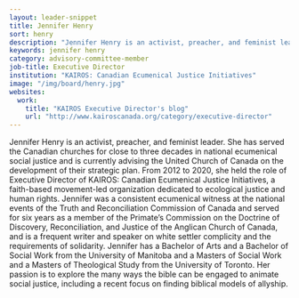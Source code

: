 ```yaml
---
layout: leader-snippet
title: Jennifer Henry
sort: henry
description: "Jennifer Henry is an activist, preacher, and feminist leader."
keywords: jennifer henry
category: advisory-committee-member
job-title: Executive Director
institution: "KAIROS: Canadian Ecumenical Justice Initiatives"
image: "/img/board/henry.jpg"
websites:
  work:
    title: "KAIROS Executive Director's blog"
    url: "http://www.kairoscanada.org/category/executive-director"
---
```

Jennifer Henry is an activist, preacher, and feminist leader.  She has
served the Canadian churches for close to three decades in national
ecumenical social justice and is currently advising the United Church of
Canada on the development of their strategic plan. From 2012 to 2020,
she held the role of Executive Director of KAIROS: Canadian Ecumenical
Justice Initiatives, a faith-based movement-led organization dedicated
to ecological justice and human rights.  Jennifer was a consistent
ecumenical witness at the national events of the Truth and
Reconciliation Commission of Canada and served for six years as a member
of the Primate’s Commission on the Doctrine of Discovery,
Reconciliation, and Justice of the Anglican Church of Canada, and is a
frequent writer and speaker on white settler complicity and the
requirements of solidarity.   Jennifer has a Bachelor of Arts and a
Bachelor of Social Work from the University of Manitoba and a Masters of
Social Work and a Masters of Theological Study from the University of
Toronto.  Her passion is to explore the many ways the bible can be
engaged to animate social justice, including a recent focus on finding
biblical models of allyship.
